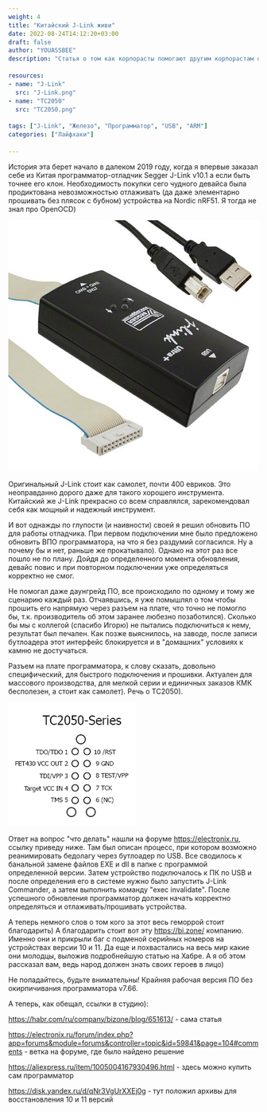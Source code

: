 ```yaml
---
weight: 4
title: "Китайский J-Link живи"
date: 2022-08-24T14:12:20+03:00
draft: false
author: "YOUASSBEE"
description: "Статья о том как корпорасты помогают другим корпорастам отнимать деньги у народа и как с этим бороться"

resources:
- name: "J-Link"
  src: "J-Link.png"
- name: "TC2050"
  src: "TC2050.png"
  
tags: ["J-Link", "Железо", "Программатор", "USB", "ARM"]
categories: ["Лайфхаки"]

---
```


История эта берет начало в далеком  2019 году, когда я впервые заказал себе из Китая программатор-отладчик Segger J-Link v10.1 а если быть точнее его клон. Необходимость покупки сего чудного девайса была продиктована невозможностью отлаживать (да даже элементарно прошивать без плясок с бубном) устройства на Nordic nRF51. Я тогда не знал про OpenOCD)

![Alt text](https://github.com/CircuitCraftLab/circuitcraftlab.github.io/blob/default/content/posts/kitajskij_jlink_zhivi/J-Link.png "Собственно сам отладчик)")

Оригинальный  J-Link стоит как самолет, почти 400 евриков. Это неоправданно дорого даже для такого хорошего инструмента. Китайский же J-Link прекрасно со всем справлялся, зарекомендовал себя как мощный и надежный инструмент.

И вот однажды по глупости (и наивности) своей я решил обновить ПО для работы отладчика. При первом подключении мне было предложено обновить ВПО программатора, на что я без раздумий согласился. Ну а почему бы и нет, раньше же прокатывало). Однако на этот раз все пошло не по плану. Дойдя до определенного момента обновления, девайс повис и при повторном подключении уже определяться корректно не смог.

Не помогал даже даунгрейд ПО, все происходило по одному и тому же сценарию каждый раз. Отчаявшись, я уже помышлял о том чтобы прошить его напрямую через разъем на плате, что точно не помогло бы, т.к. производитель об этом заранее любезно позаботился). Сколько бы мы с коллегой (спасибо Игорю) не пытались подключиться к нему, результат был печален. Как позже выяснилось, на заводе, после записи бутлоадера этот интерфейс блокируется и в "домашних" условиях к камню не достучаться.

Разъем на плате программатора, к слову сказать, довольно специфический, для быстрого подключения и прошивки. Актуален для массового производства, для мелкой серии и единичных заказов КМК бесполезен, а стоит как самолет). Речь о ТС2050).

![Alt text](https://github.com/CircuitCraftLab/circuitcraftlab.github.io/blob/default/content/posts/kitajskij_jlink_zhivi/TC2050.png "Распиновка разъема")

Ответ на вопрос "что делать" нашли на форуме https://electronix.ru, ссылку приведу ниже. Там был описан процесс, при котором возможно реанимировать бедолагу через бутлоадер по USB. Все сводилось к банальной замене файлов EXE и dll в папке с программой определенной версии. Затем устройство подключалось к ПК по USB и после определения его в системе нужно было запустить J-Link Commander, а затем выполнить команду "exec invalidate". После успешного обновления программатор должен начать корректно определяться и отлаживать/прошивать устройства.

А теперь немного слов о том кого за этот весь геморрой стоит благодарить) А благодарить стоит вот эту https://bi.zone/ компанию. Именно они и прикрыли баг с подменой серийных номеров на устройствах версии 10 и 11. Да еще и похвастались на весь мир какие они молодцы, выложив подробнейшую статью на Хабре. А я об этом рассказал вам, ведь народ должен знать своих героев в лицо)

Не попадайтесь, будьте внимательны! Крайняя рабочая версия ПО без окирпичивания программатора v7.66.

А теперь, как обещал, ссылки в студию):

https://habr.com/ru/company/bizone/blog/651613/ - сама статья

https://electronix.ru/forum/index.php?app=forums&module=forums&controller=topic&id=59841&page=104#comments - ветка на форуме, где было найдено решение

https://aliexpress.ru/item/1005004167930496.html - здесь можно купить сам  программатор 

https://disk.yandex.ru/d/qNr3VgUrXXEj0g - тут положил архивы для восстановления 10 и 11 версий
